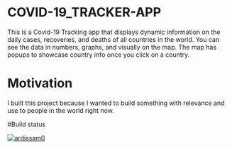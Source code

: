 # COVID-19_TRACKER-APP
This is a Covid-19 Tracking app that displays dynamic information on the daily cases, recoveries, and deaths of all countries in the world. You can see the data in numbers, graphs, and visually on the map. The map has popups to showcase country info once you click on a country.

# Motivation
I built this project because I wanted to build something with relevance and use to people in the world right now. 

#Build status

[![ardissam0](https://circleci.com/gh/ardissam0/COVID-19_TRACKER-APP.svg?style=svg)](<LINK>)


